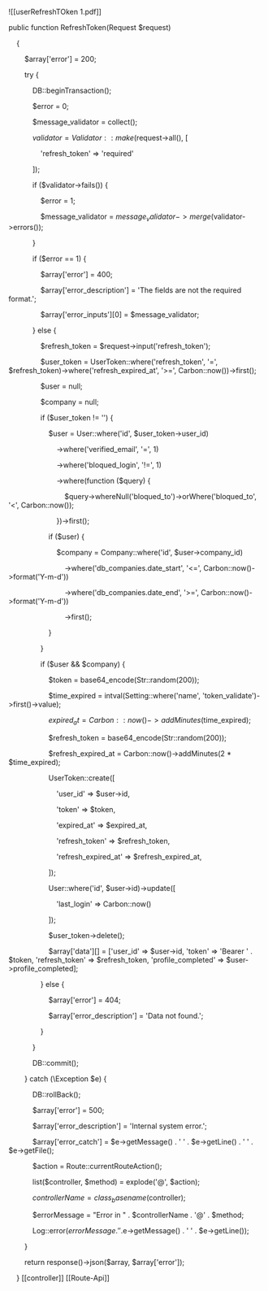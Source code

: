 
![[userRefreshTOken 1.pdf]]




public function RefreshToken(Request $request)

    {

  

        $array['error'] = 200;

        try {

            DB::beginTransaction();

  

            $error = 0;

            $message_validator = collect();

  

            $validator = Validator::make($request->all(), [

                'refresh_token' => 'required'

            ]);

  

            if ($validator->fails()) {

                $error = 1;

                $message_validator = $message_validator->merge($validator->errors());

            }

  

            if ($error == 1) {

                $array['error'] = 400;

                $array['error_description'] = 'The fields are not the required format.';

                $array['error_inputs'][0] = $message_validator;

            } else {

  

                $refresh_token = $request->input('refresh_token');

                $user_token = UserToken::where('refresh_token', '=', $refresh_token)->where('refresh_expired_at', '>=', Carbon::now())->first();

  

                $user = null;

                $company = null;

                if ($user_token != '') {

                    $user = User::where('id', $user_token->user_id)

                        ->where('verified_email', '=', 1)

                        ->where('bloqued_login', '!=', 1)

                        ->where(function ($query) {

                            $query->whereNull('bloqued_to')->orWhere('bloqued_to', '<', Carbon::now());

                        })->first();

  

                    if ($user) {

  

                        $company = Company::where('id', $user->company_id)

                            ->where('db_companies.date_start', '<=', Carbon::now()->format('Y-m-d'))

                            ->where('db_companies.date_end', '>=', Carbon::now()->format('Y-m-d'))

                            ->first();

                    }

                }

  

                if ($user && $company) {

                    $token = base64_encode(Str::random(200));

  

                    $time_expired = intval(Setting::where('name', 'token_validate')->first()->value);

                    $expired_at = Carbon::now()->addMinutes($time_expired);

  

                    $refresh_token = base64_encode(Str::random(200));

                    $refresh_expired_at = Carbon::now()->addMinutes(2 * $time_expired);

  

                    UserToken::create([

                        'user_id' => $user->id,

                        'token' => $token,

                        'expired_at' => $expired_at,

                        'refresh_token' => $refresh_token,

                        'refresh_expired_at' => $refresh_expired_at,

                    ]);

  

                    User::where('id', $user->id)->update([

                        'last_login' => Carbon::now()

                    ]);

  

                    $user_token->delete();

  

                    $array['data'][] = ['user_id' => $user->id, 'token' => 'Bearer ' . $token, 'refresh_token' => $refresh_token, 'profile_completed' => $user->profile_completed];

                } else {

                    $array['error'] = 404;

                    $array['error_description'] = 'Data not found.';

                }

            }

  

            DB::commit();

        } catch (\Exception $e) {

            DB::rollBack();

            $array['error'] = 500;

            $array['error_description'] = 'Internal system error.';

            $array['error_catch'] = $e->getMessage() . ' ' . $e->getLine() . ' ' . $e->getFile();

            $action = Route::currentRouteAction();

            list($controller, $method) = explode('@', $action);

            $controllerName = class_basename($controller);

            $errorMessage = "Error in " . $controllerName . '@' . $method;

            Log::error($errorMessage . ' ' .  $e->getMessage() . ' ' . $e->getLine());

        }

  

        return response()->json($array, $array['error']);

    }
 [[controller]]  [[Route-Api]] 